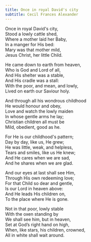 ```yaml
---
title: Once in royal David's city
subtitle: Cecil Frances Alexander
---
```


Once in royal David's city,   
Stood a lowly cattle shed,   
Where a mother laid her Baby,   
In a manger for His bed:   
Mary was that mother mild,   
Jesus Christ, her little Child.   

He came down to earth from heaven,   
Who is God and Lord of all,   
And His shelter was a stable,   
And His cradle was a stall:   
With the poor, and mean, and lowly,   
Lived on earth our Saviour holy.

And through all his wondrous childhood   
He would honour and obey,   
Love and watch the lowly maiden   
In whose gentle arms he lay;   
Christian children all must be   
Mild, obedient, good as he.

For He is our childhood's pattern;   
Day by day, like us, He grew;   
He was little, weak, and helpless,   
Tears and smiles, like us He knew;   
And He cares when we are sad,   
And he shares when we are glad.

And our eyes at last shall see Him,   
Through His own redeeming love;   
For that Child so dear and gentle,   
Is our Lord in heaven above:   
And He leads His children on,   
To the place where He is gone.

Not in that poor, lowly stable   
With the oxen standing by   
We shall see him, but in heaven,   
Set at God’s right hand on high,   
When, like stars, his children, crowned,   
All in white shall wait around.
